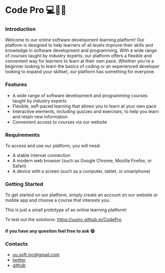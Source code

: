 # Code Pro 💻👨‍🏫

### Introduction
Welcome to our online software development learning platform! Our platform is designed to help learners of all levels improve their skills and knowledge in software development and programming. With a wide range of courses taught by industry experts, our platform offers a flexible and convenient way for learners to learn at their own pace. Whether you're a beginner looking to learn the basics of coding or an experienced developer looking to expand your skillset, our platform has something for everyone.

### Features
 - A wide range of software development and programming courses taught by industry experts
 - Flexible, self-paced learning that allows you to learn at your own pace
 - Interactive elements, including quizzes and exercises, to help you learn and retain new information
 - Convenient access to courses via our website

### Requirements
To access and use our platform, you will need:

 - A stable internet connection
 - A modern web browser (such as Google Chrome, Mozilla Firefox, or Safari)
 - A device with a screen (such as a computer, tablet, or smartphone)

### Getting Started
To get started on our platform, simply create an account on our website or mobile app and choose a course that interests you.

This is just a small prototype of an online learning platform!

To test out the solutions: https://uuinc.github.io/CodePro

#### if you have any question feel free to ask :smile:

### Contacts

-   uu.soft.inc@gmail.com
-   [twitter](https://twitter.com/yahya_lz)
-   [github](https://github.com/UUinc)
